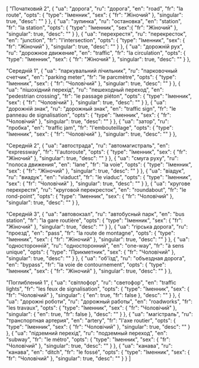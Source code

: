 [
  "Початковий 2",
  {
    "ua": "дорога",
    "ru": "дорога",
    "en": "road",
    "fr": "la route",
    "opts": {
      "type": "Іменник",
      "sex": {
        "fr": "Жіночий"
      },
      "singular": true,
      "desc": ""
    }
  },
  {
    "ua": "зупинка",
    "ru": "остановка",
    "en": "station",
    "fr": "la station",
    "opts": {
      "type": "Іменник",
      "sex":{
        "fr": "Жіночий"
      },
      "singular": true,
      "desc": ""
    }
  },
  {
    "ua": "перехрестя",
    "ru": "перекресток",
    "en": "junction",
    "fr": "l'intersection",
    "opts": {
      "type": "Іменник",
      "sex": {
        "fr": "Жіночий"
      },
      "singular": true,
      "desc": ""
    }
  },
  {
    "ua": "дорожній рух",
    "ru": "дорожное движение",
    "en": "traffic",
    "fr": "la circulation",
    "opts": {
      "type": "Іменник",
      "sex": {
        "fr": "Жіночий"
      },
      "singular": true,
      "desc": ""
    }
  },



  "Середній 1",
  {
    "ua": "паркувальний лічильник",
    "ru": "парковочный счетчик",
    "en": "parking meter",
    "fr": "le parcmètre",
    "opts": {
      "type": "Іменник",
      "sex": {
        "fr": "Чоловічий"
      },
      "singular": true,
      "desc": ""
    }
  },
  {
    "ua": "пішохідний перехід",
    "ru": "пешеходный переход",
    "en": "pedestrian crossing",
    "fr": "le passage piéton",
    "opts": {
      "type": "Іменник",
      "sex": {
        "fr": "Чоловічий"
      },
      "singular": true,
      "desc": ""
    }
  },
  {
    "ua": "дорожній знак",
    "ru": "дорожный знак",
    "en": "traffic sign",
    "fr": "le panneau de signalisation",
    "opts": {
      "type": "Іменник",
      "sex": {
        "fr": "Чоловічий"
      },
      "singular": true,
      "desc": ""
    }
  },
  {
    "ua": "затор",
    "ru": "пробка",
    "en": "traffic jam",
    "fr": "l'embouteillage",
    "opts": {
      "type": "Іменник",
      "sex": {
        "fr": "Чоловічий"
      },
      "singular": true,
      "desc": ""
    }
  },



  "Середній 2",
  {
    "ua": "автострада",
    "ru": "автомагистраль",
    "en": "expressway",
    "fr": "l'autoroute",
    "opts": {
      "type": "Іменник",
      "sex": {
        "fr": "Жіночий"
      },
      "singular": true,
      "desc": ""
    }
  },
  {
    "ua": "смуга руху",
    "ru": "полоса движения",
    "en": "lane",
    "fr": "la voie",
    "opts": {
      "type": "Іменник",
      "sex": {
        "fr": "Жіночий"
      },
      "singular": true,
      "desc": ""
    }
  },
  {
    "ua": "віадук",
    "ru": "виадук",
    "en": "viaduct",
    "fr": "le viaduc",
    "opts": {
      "type": "Іменник",
      "sex": {
        "fr": "Чоловічий"
      },
      "singular": true,
      "desc": ""
    }
  },
  {
    "ua": "кругове перехрестя",
    "ru": "круговой перекресток",
    "en": "roundabout",
    "fr": "le rond-point",
    "opts": {
      "type": "Іменник",
      "sex": {
        "fr": "Чоловічий"
      },
      "singular": true,
      "desc": ""
    }
  },



  "Середній 3",
  {
    "ua": "автовокзал",
    "ru": "автобусный парк",
    "en": "bus station",
    "fr": "la gare routière",
    "opts": {
      "type": "Іменник",
      "sex": {
        "fr": "Жіночий"
      },
      "singular": true,
      "desc": ""
    }
  },
  {
    "ua": "гірська дорога",
    "ru": "проезд",
    "en": "pass",
    "fr": "la route de montagne",
    "opts": {
      "type": "Іменник",
      "sex": {
        "fr": "Жіночий"
      },
      "singular": true,
      "desc": ""
    }
  },
  {
    "ua": "односторонній",
    "ru": "односторонний",
    "en": "one-way",
    "fr": "à sens unique",
    "opts": {
      "type": "Прикметник",
      "sex": {
        "fr": "Чоловічий"
      },
      "singular": true,
      "desc": ""
    }
  },
  {
    "ua": "об'їзд",
    "ru": "объездная дорога",
    "en": "bypass",
    "fr": "la voie de contournement",
    "opts": {
      "type": "Іменник",
      "sex": {
        "fr": "Жіночий"
      },
      "singular": true,
      "desc": ""
    }
  },



  "Поглиблений 1",
  {
    "ua": "світлофор",
    "ru": "светофор",
    "en": "traffic lights",
    "fr": "les feux de signalisation",
    "opts": {
      "type": "Іменник",
      "sex": {
        "fr": "Чоловічий"
      },
      "singular": {
        "en": true,
        "fr": false
      },
      "desc": ""
    }
  },
  {
    "ua": "дорожні роботи",
    "ru": "дорожный работы",
    "en": "roadworks",
    "fr": "les travaux",
    "opts": {
      "type": "Іменник",
      "sex": {
        "fr": "Чоловічий"
      },
      "singular": {
        "en": true,
        "fr": false
      },
      "desc": ""
    }
  },
  {
    "ua": "магістраль",
    "ru": "транспортная артерия",
    "en": "artery",
    "fr": "l'axe routier",
    "opts": {
      "type": "Іменник",
      "sex": {
        "fr": "Чоловічий"
      },
      "singular": true,
      "desc": ""
    }
  },
  {
    "ua": "підземний перехід",
    "ru": "подземный переход",
    "en": "subway",
    "fr": "le métro",
    "opts": {
      "type": "Іменник",
      "sex": {
        "fr": "Чоловічий"
      },
      "singular": true,
      "desc": ""
    }
  },
  {
    "ua": "канава",
    "ru": "канава",
    "en": "ditch",
    "fr": "le fossé",
    "opts": {
      "type": "Іменник",
      "sex": {
        "fr": "Чоловічий"
      },
      "singular": true,
      "desc": ""
    }
  }
]
